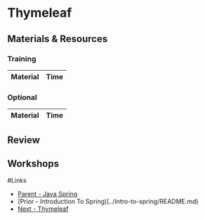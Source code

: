 # Thymeleaf

## Materials & Resources

### Training

| Material | Time |
|:---------|-----:|

### Optional
| Material | Time |
|:---------|-----:|


## Review


## Workshops

#Links
- [Parent - Java Spring](../README.md)
- [Prior - Introduction To Spring)[../intro-to-spring/README.md)
- [Next - Thymeleaf](../thymeleaf/README.md)
